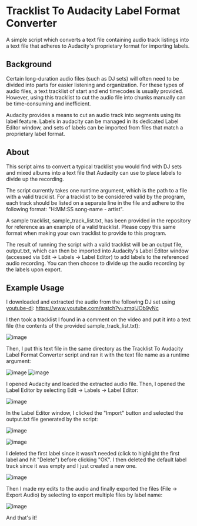 # Tracklist To Audacity Label Format Converter

A simple script which converts a text file containing audio track listings into a text file that adheres to Audacity's proprietary format for importing labels.

## Background
Certain long-duration audio files (such as DJ sets) will often need to be divided into parts for easier listening and organization. For these types of audio files, a text tracklist of start and end timecodes is usually provided. However, using this tracklist to cut the audio file into chunks manually can be time-consuming and inefficient.

Audacity provides a means to cut an audio track into segments using its label feature. Labels in audacity can be managed in its dedicated Label Editor window, and sets of labels can be imported from files that match a proprietary label format.

## About
This script aims to convert a typical tracklist you would find with DJ sets and mixed albums into a text file that Audacity can use to place labels to divide up the recording.

The script currently takes one runtime argument, which is the path to a file with a valid tracklist. For a tracklist to be considered valid by the program, each track should be listed on a separate line in the file and adhere to the following format: "H:MM:SS song-name - artist".

A sample tracklist, sample_track_list.txt, has been provided in the repository for reference as an example of a valid tracklist. Please copy this same format when making your own tracklist to provide to this program.

The result of running the script with a valid tracklist will be an output file, output.txt, which can then be imported into Audacity's Label Editor window (accessed via Edit -> Labels -> Label Editor) to add labels to the referenced audio recording. You can then choose to divide up the audio recording by the labels upon export.

## Example Usage
I downloaded and extracted the audio from the following DJ set using [youtube-dl](https://github.com/ytdl-org/youtube-dl): https://www.youtube.com/watch?v=zmqlJOb9yNc

I then took a tracklist I found in a comment on the video and put it into a text file (the contents of the provided sample_track_list.txt):

![image](https://github.com/user-attachments/assets/d72d8cdd-8889-4668-84b8-8db8ea9b07c8)

Then, I put this text file in the same directory as the Tracklist To Audacity Label Format Converter script and ran it with the text file name as a runtime argument:

![image](https://github.com/user-attachments/assets/217f65ba-347f-4740-b044-ab6f567a9c91)
![image](https://github.com/user-attachments/assets/ddfdbdd4-25a4-4b10-b340-a814a9df027c)

I opened Audacity and loaded the extracted audio file. Then, I opened the Label Editor by selecting Edit -> Labels -> Label Editor:

![image](https://github.com/user-attachments/assets/8b24326d-a075-4385-ba02-94ae4e00c5ae)

In the Label Editor window, I clicked the "Import" button and selected the output.txt file generated by the script:

![image](https://github.com/user-attachments/assets/3d604b31-0486-4743-9585-b1d5627d188a)

![image](https://github.com/user-attachments/assets/fb2cade9-4fbb-4c78-a21f-b164e44c2fa4)

I deleted the first label since it wasn't needed (click to highlight the first label and hit "Delete") before clicking "OK". I then deleted the default label track since it was empty and I just created a new one.

![image](https://github.com/user-attachments/assets/68952da3-40d6-4d4b-9b8f-b4a669a74b59)

Then I made my edits to the audio and finally exported the files (File -> Export Audio) by selecting to export multiple files by label name:

![image](https://github.com/user-attachments/assets/c559dc84-7f27-4295-b4cd-c7f7111394a2)

And that's it!



